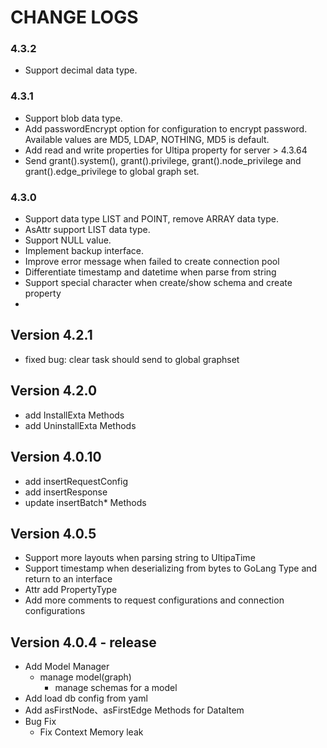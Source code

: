 # CHANGE LOGS

### 4.3.2

- Support decimal data type.

### 4.3.1

- Support blob data type.
- Add passwordEncrypt option for configuration to encrypt password. Available values are MD5, LDAP, NOTHING, MD5 is
  default.
- Add read and write properties for Ultipa property for server > 4.3.64
- Send grant().system(), grant().privilege, grant().node_privilege and grant().edge_privilege to global graph set.

### 4.3.0

- Support data type LIST and POINT, remove ARRAY data type.
- AsAttr support LIST data type.
- Support NULL value.
- Implement backup interface.
- Improve error message when failed to create connection pool
- Differentiate timestamp and datetime when parse from string
- Support special character when create/show schema and create property
-

## Version 4.2.1

- fixed bug: clear task should send to global graphset

## Version 4.2.0

- add InstallExta Methods
- add UninstallExta Methods

## Version 4.0.10

- add insertRequestConfig
- add insertResponse
- update insertBatch* Methods

## Version 4.0.5

- Support more layouts when parsing string to UltipaTime
- Support timestamp when deserializing from bytes to GoLang Type and return to an interface
- Attr add PropertyType
- Add more comments to request configurations and connection configurations

## Version 4.0.4 - release

- Add Model Manager
    - manage model(graph)
        - manage schemas for a model
- Add load db config from yaml
- Add asFirstNode、asFirstEdge Methods for DataItem
- Bug Fix
    - Fix Context Memory leak